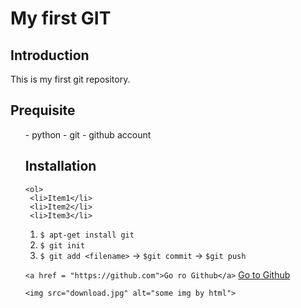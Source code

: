 # My first GIT

## Introduction

This is my first git repository.

## Prequisite


<ul>
- python
- git
- github account

## Installation

```
<ol>
 <li>Item1</li>
 <li>Item2</li>
 <li>Item3</li>
```

1. `$ apt-get install git`
2. `$ git init`
3. `$ git add <filename>` -> `$git commit` -> `$git push`

`<a href = "https://github.com">Go ro Github</a>`
[Go to Github](http://github.com)

`<img src="download.jpg" alt="some img by html">`


[]()
